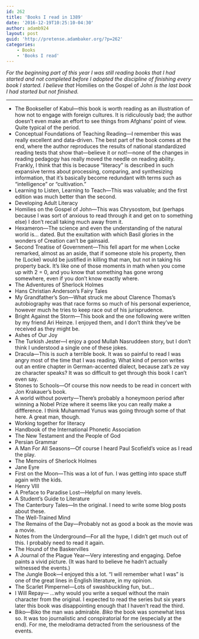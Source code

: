 ```yaml
---
id: 262
title: 'Books I read in 1389'
date: '2016-12-19T10:25:10-04:30'
author: adamb924
layout: post
guid: 'http://pretense.adambaker.org/?p=262'
categories:
    - Books
    - 'Books I read'
---
```


*For the beginning part of this year I was still reading books that I had started and not completed before I adopted the discipline of finishing every book I started. I believe that* Homilies on the Gospel of John *is the last book I had started but not finished.*

- - - - - -

- The Bookseller of Kabul—this book is worth reading as an illustration of how not to engage with foreign cultures. It is ridiculously bad; the author doesn’t even make an effort to see things from Afghans’ point of view. Quite typical of the period.
- Conceptual Foundations of Teaching Reading—I remember this was really excellent and data-driven. The best part of the book comes at the end, where the author reproduces the results of national standardized reading tests that show that—believe it or not!—none of the changes in reading pedagogy has really moved the needle on reading ability. Frankly, I think that this is because “literacy” is described in such expansive terms about processing, comparing, and synthesizing information, that it’s basically become redundant with terms such as “intelligence” or “cultivation.”
- Learning to Listen, Learning to Teach—This was valuable; and the first edition was much better than the second.
- Developing Adult Literacy
- Homilies on the Gospel of John—This was Chrysostom, but (perhaps because I was sort of anxious to read through it and get on to something else) I don’t recall taking much away from it.
- Hexameron—The science and even the understanding of the natural world is… dated. But the exultation with which Basil glories in the wonders of Creation can’t be gainsaid.
- Second Treatise of Government—This fell apart for me when Locke remarked, almost as an aside, that if someone stole his property, then he (Locke) would be justified in killing that man, but not in taking his property back. It’s like one of those moments in math when you come up with 2 = 0, and you know that something has gone wrong somewhere, even if you don’t know exactly where.
- The Adventures of Sherlock Holmes
- Hans Christian Anderson’s Fairy Tales
- My Grandfather’s Son—What struck me about Clarence Thomas’s autobiography was that race forms so much of his personal experience, however much he tries to keep race out of his jurisprudence.
- Bright Against the Storm—This book and the one following were written by my friend Ari Heinze. I enjoyed them, and I don’t think they’ve be received as they might be.
- Ashes of Our Joy
- The Turkish Jester—I enjoy a good Mullah Nasruddeen story, but I don’t think I understood a single one of these jokes.
- Dracula—This is *such* a terrible book. It was so painful to read I was angry most of the time that I was reading. What kind of person writes out an entire chapter in German-accented dialect, because zat’s ze vay ze character speaks? It was so difficult to get through this book I can’t even say.
- Stones to Schools—Of course this now needs to be read in concert with Jon Krakauer’s book.
- A world without poverty—There’s probably a honeymoon period after winning a Nobel Prize where it seems like you can really make a diffference. I think Muhammad Yunus was going through some of that here. A great man, though.
- Working together for literacy
- Handbook of the International Phonetic Association
- The New Testament and the People of God
- Persian Grammar
- A Man For All Seasons—Of course I heard Paul Scofield’s voice as I read the play.
- The Memoirs of Sherlock Holmes
- Jane Eyre
- First on the Moon—This was a lot of fun. I was getting into space stuff again with the kids.
- Henry VIII
- A Preface to Paradise Lost—Helpful on many levels.
- A Student’s Guide to Literature
- The Canterbury Tales—In the original. I need to write some blog posts about these.
- The Well-Trained Mind
- The Remains of the Day—Probably not as good a book as the movie was a movie.
- Notes from the Underground—For all the hype, I didn’t get much out of this. I probably need to read it again.
- The Hound of the Baskervilles
- A Journal of the Plague Year—Very interesting and engaging. Defoe paints a vivid picture. (It was hard to believe he hadn’t actually witnessed the events.)
- The Jungle Book—I enjoyed this a lot. “I will remember what I was” is one of the great lines in English literature, in my opinion.
- The Scarlet Pimpernel—Lots of swashbuckling fun, but…
- I Will Repay— …why would you write a sequel without the main character from the original. I expected to read the series but six years later this book was disappointing enough that I haven’t read the third.
- Biko—Biko the man was admirable. *Biko* the book was somewhat less so. It was too journalistic and conspiratorial for me (especially at the end). For me, the melodrama detracted from the seriousness of the events.
